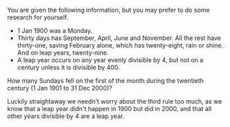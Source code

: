 You are given the following information, but you may prefer to do some research for yourself.

- 1 Jan 1900 was a Monday.
- Thirty days has September, April, June and November. All the rest have thirty-one, saving February alone, which has twenty-eight, rain or shine. And on leap years, twenty-nine.
- A leap year occurs on any year evenly divisible by 4, but not on a century unless it is divisible by 400.

How many Sundays fell on the first of the month during the twentieth century (1 Jan 1901 to 31 Dec 2000)?

Luckily straightaway we needn't worry about the third rule too much, as we know that a leap year didn't happen in 1900 but did in 2000, and that all other years divisible by 4 are a leap year.
